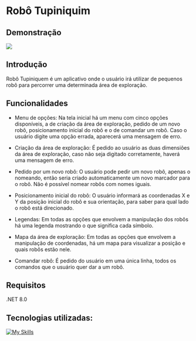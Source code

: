 # Robô Tupiniquim

## Demonstração

<img src="https://imgur.com/xmuapqb.gif" />

## Introdução

Robô Tupiniquem é um aplicativo onde o usuário irá utilizar de pequenos robô para percorrer uma determinada área de exploração.

## Funcionalidades

- Menu de opções: Na tela inicial há um menu com cinco opções disponíveis, a de criação da área de exploração, pedido de um novo robô, posicionamento inicial do robô e o de comandar um robô. Caso o usuário digite uma opção errada, aparecerá uma mensagem de erro.

- Criação da área de exploração: É pedido ao usuário as duas dimensiões da área de exploração, caso não seja digitado corretamente, haverá uma mensagem de erro.

- Pedido por um novo robô: O usuário pode pedir um novo robô, apenas o nomeando, então seria criado automaticamente um novo marcador para o robô. Não é possível nomear robôs com nomes iguais.

- Posicionamento inicial do robô: O usuário informará as coordenadas X e Y da posição inicial do robô e sua orientação, para saber para qual lado o robô está direcionado.

- Legendas: Em todas as opções que envolvem a manipulação dos robôs há uma legenda mostrando o que significa cada símbolo.

- Mapa da área de exploração: Em todas as opções que envolvem a manipulação de coordenadas, há um mapa para visualizar a posição e quais robôs estão nele.

- Comandar robô: É pedido do usuário em uma única linha, todos os comandos que o usuário quer dar a um robô.

## Requisitos
.NET 8.0

## Tecnologias utilizadas:

[![My Skills](https://skillicons.dev/icons?i=git,github,cs,visualstudio,dotnet)](https://skillicons.dev)
